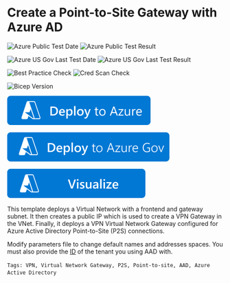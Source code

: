 # Create a Point-to-Site Gateway with Azure AD

![Azure Public Test Date](https://azurequickstartsservice.blob.core.windows.net/badges/quickstarts/microsoft.network/point-to-site-aad/PublicLastTestDate.svg)
![Azure Public Test Result](https://azurequickstartsservice.blob.core.windows.net/badges/quickstarts/microsoft.network/point-to-site-aad/PublicDeployment.svg)

![Azure US Gov Last Test Date](https://azurequickstartsservice.blob.core.windows.net/badges/quickstarts/microsoft.network/point-to-site-aad/FairfaxLastTestDate.svg)
![Azure US Gov Last Test Result](https://azurequickstartsservice.blob.core.windows.net/badges/quickstarts/microsoft.network/point-to-site-aad/FairfaxDeployment.svg)

![Best Practice Check](https://azurequickstartsservice.blob.core.windows.net/badges/quickstarts/microsoft.network/point-to-site-aad/BestPracticeResult.svg)
![Cred Scan Check](https://azurequickstartsservice.blob.core.windows.net/badges/quickstarts/microsoft.network/point-to-site-aad/BicepVersion.svg)

![Bicep Version](https://azurequickstartsservice.blob.core.windows.net/badges/quickstarts/microsoft.network/point-to-site-aad/BicepVersion.svg)

[![Deploy To Azure](https://raw.githubusercontent.com/Azure/azure-quickstart-templates/master/1-CONTRIBUTION-GUIDE/images/deploytoazure.svg?sanitize=true)](https://portal.azure.com/#create/Microsoft.Template/uri/https%3A%2F%2Fraw.githubusercontent.com%2FAzure%2Fazure-quickstart-templates%2Fmaster%2Fquickstarts%2Fmicrosoft.network%2Fpoint-to-site-aad%2Fazuredeploy.json)

[![Deploy To Azure US Gov](https://raw.githubusercontent.com/Azure/azure-quickstart-templates/master/1-CONTRIBUTION-GUIDE/images/deploytoazuregov.svg?sanitize=true)](https://portal.azure.us/#create/Microsoft.Template/uri/https%3A%2F%2Fraw.githubusercontent.com%2FAzure%2Fazure-quickstart-templates%2Fmaster%2Fquickstarts%2Fmicrosoft.network%2Fpoint-to-site-aad%2Fazuredeploy.json)

[![Visualize](https://raw.githubusercontent.com/Azure/azure-quickstart-templates/master/1-CONTRIBUTION-GUIDE/images/visualizebutton.svg?sanitize=true)](http://armviz.io/#/?load=https%3A%2F%2Fraw.githubusercontent.com%2FAzure%2Fazure-quickstart-templates%2Fmaster%2Fquickstarts%2Fmicrosoft.network%2Fpoint-to-site-aad%2Fazuredeploy.json)

This template deploys a Virtual Network with a frontend and gateway subnet. It then creates a public IP which is used to create a VPN Gateway in the VNet. Finally, it deploys a VPN Virtual Network Gateway configured for Azure Active Directory Point-to-Site (P2S) connections.

Modify parameters file to change default names and addresses spaces. You must also provide the [ID](https://docs.microsoft.com/en-us/azure/active-directory/fundamentals/active-directory-how-to-find-tenant) of the tenant you using AAD with.

`Tags: VPN, Virtual Network Gateway, P2S, Point-to-site, AAD, Azure Active Directory`
